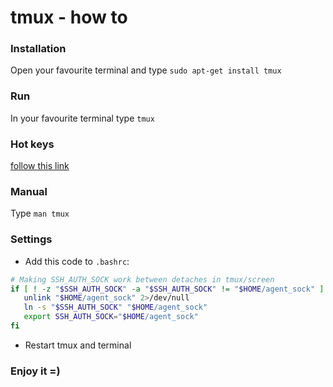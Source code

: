 # tmux - how to

### Installation
Open your favourite terminal and type `sudo apt-get install tmux`

### Run
In your favourite terminal type `tmux`

### Hot keys
[follow this link](./hotkey.md)

### Manual
Type `man tmux`

### Settings
* Add this code to `.bashrc`:
```bash
# Making SSH_AUTH_SOCK work between detaches in tmux/screen
if [ ! -z "$SSH_AUTH_SOCK" -a "$SSH_AUTH_SOCK" != "$HOME/agent_sock" ] ; then
   unlink "$HOME/agent_sock" 2>/dev/null
   ln -s "$SSH_AUTH_SOCK" "$HOME/agent_sock"
   export SSH_AUTH_SOCK="$HOME/agent_sock"
fi
```
* Restart tmux and terminal

### Enjoy it =)
